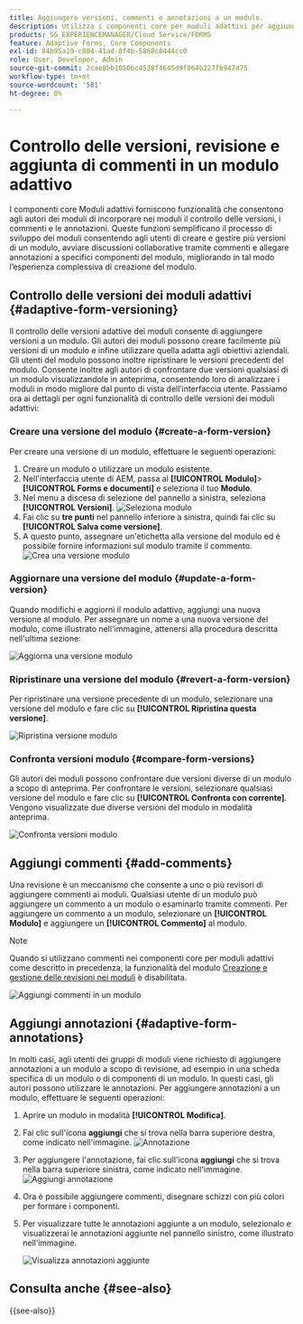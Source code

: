 ```yaml
---
title: Aggiungere versioni, commenti e annotazioni a un modulo.
description: Utilizza i componenti core per moduli adattivi per aggiungere commenti, annotazioni e versioni a un modulo adattivo.
products: SG_EXPERIENCEMANAGER/Cloud Service/FORMS
feature: Adaptive Forms, Core Components
exl-id: 84b95a19-c804-41ad-8f4b-5868c8444cc0
role: User, Developer, Admin
source-git-commit: 2cae8bb1050bc4538f4645d9f064b227fb947d75
workflow-type: tm+mt
source-wordcount: '581'
ht-degree: 0%

---
```


# Controllo delle versioni, revisione e aggiunta di commenti in un modulo adattivo

<!--Before you can use versionings, comments, and annotations in an Adaptive Form, you must ensure you have [enabled Adaptive Form Core Components](
https://experienceleague.adobe.com/en/docs/experience-manager-cloud-service/content/forms/setup-configure-migrate/enable-adaptive-forms-core-components).-->

<!--Adaptive Form Core Components facilitates to add versionings, comments, and annotations to a form. These features helps form authors and users to enhance the form development process where they can create multiple versions of a form, collaborate and add their comments to a form, and add annotations to form components.-->

I componenti core Moduli adattivi forniscono funzionalità che consentono agli autori dei moduli di incorporare nei moduli il controllo delle versioni, i commenti e le annotazioni. Queste funzioni semplificano il processo di sviluppo dei moduli consentendo agli utenti di creare e gestire più versioni di un modulo, avviare discussioni collaborative tramite commenti e allegare annotazioni a specifici componenti del modulo, migliorando in tal modo l’esperienza complessiva di creazione del modulo.


## Controllo delle versioni dei moduli adattivi {#adaptive-form-versioning}

Il controllo delle versioni adattive dei moduli consente di aggiungere versioni a un modulo. Gli autori dei moduli possono creare facilmente più versioni di un modulo e infine utilizzare quella adatta agli obiettivi aziendali. Gli utenti del modulo possono inoltre ripristinare le versioni precedenti del modulo. Consente inoltre agli autori di confrontare due versioni qualsiasi di un modulo visualizzandole in anteprima, consentendo loro di analizzare i moduli in modo migliore dal punto di vista dell’interfaccia utente. Passiamo ora ai dettagli per ogni funzionalità di controllo delle versioni dei moduli adattivi:

### Creare una versione del modulo {#create-a-form-version}

Per creare una versione di un modulo, effettuare le seguenti operazioni:

1. Creare un modulo o utilizzare un modulo esistente.
1. Nell&#39;interfaccia utente di AEM, passa al **[!UICONTROL Modulo]**>**[!UICONTROL Forms e documenti]** e seleziona il tuo **Modulo**.
1. Nel menu a discesa di selezione del pannello a sinistra, seleziona **[!UICONTROL Versioni]**.
   ![Seleziona modulo](select-a-form.png)
1. Fai clic su **tre punti** nel pannello inferiore a sinistra, quindi fai clic su **[!UICONTROL Salva come versione]**.
1. A questo punto, assegnare un&#39;etichetta alla versione del modulo ed è possibile fornire informazioni sul modulo tramite il commento.
   ![Crea una versione modulo](create-a-form-version.png)

### Aggiornare una versione del modulo {#update-a-form-version}

Quando modifichi e aggiorni il modulo adattivo, aggiungi una nuova versione al modulo. Per assegnare un nome a una nuova versione del modulo, come illustrato nell&#39;immagine, attenersi alla procedura descritta nell&#39;ultima sezione:

![Aggiorna una versione modulo](update-a-form-version.png)

### Ripristinare una versione del modulo {#revert-a-form-version}

Per ripristinare una versione precedente di un modulo, selezionare una versione del modulo e fare clic su **[!UICONTROL Ripristina questa versione]**.

![Ripristina versione modulo](revert-form-version.png)

### Confronta versioni modulo {#compare-form-versions}

Gli autori dei moduli possono confrontare due versioni diverse di un modulo a scopo di anteprima. Per confrontare le versioni, selezionare qualsiasi versione del modulo e fare clic su **[!UICONTROL Confronta con corrente]**. Vengono visualizzate due diverse versioni del modulo in modalità anteprima.

![Confronta versioni modulo](compare-form-versions.png)

## Aggiungi commenti {#add-comments}

Una revisione è un meccanismo che consente a uno o più revisori di aggiungere commenti ai moduli. Qualsiasi utente di un modulo può aggiungere un commento a un modulo o esaminarlo tramite commenti. Per aggiungere un commento a un modulo, selezionare un **[!UICONTROL Modulo]** e aggiungere un **[!UICONTROL Commento]** al modulo.

>[!NOTE]
> Quando si utilizzano commenti nei componenti core per moduli adattivi come descritto in precedenza, la funzionalità del modulo [Creazione e gestione delle revisioni nei moduli](/help/forms/create-reviews-forms.md) è disabilitata.


![Aggiungi commenti in un modulo](form-comments.png)

## Aggiungi annotazioni {#adaptive-form-annotations}

In molti casi, agli utenti dei gruppi di moduli viene richiesto di aggiungere annotazioni a un modulo a scopo di revisione, ad esempio in una scheda specifica di un modulo o di componenti di un modulo. In questi casi, gli autori possono utilizzare le annotazioni. Per aggiungere annotazioni a un modulo, effettuare le seguenti operazioni:

1. Aprire un modulo in modalità **[!UICONTROL Modifica]**.

1. Fai clic sull&#39;icona **aggiungi** che si trova nella barra superiore destra, come indicato nell&#39;immagine.
   ![Annotazione](annotation.png)

1. Per aggiungere l&#39;annotazione, fai clic sull&#39;icona **aggiungi** che si trova nella barra superiore sinistra, come indicato nell&#39;immagine.
   ![Aggiungi annotazione](add-annotation.png)

1. Ora è possibile aggiungere commenti, disegnare schizzi con più colori per formare i componenti.

1. Per visualizzare tutte le annotazioni aggiunte a un modulo, selezionalo e visualizzerai le annotazioni aggiunte nel pannello sinistro, come illustrato nell’immagine.

   ![Visualizza annotazioni aggiunte](see-annotations.png)

## Consulta anche {#see-also}

{{see-also}}
